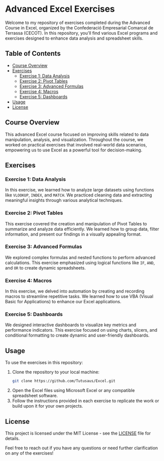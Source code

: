 # Advanced Excel Exercises

Welcome to my repository of exercises completed during the Advanced Course in Excel, organized by the Confederació Empresarial Comarcal de Terrassa (CECOT). In this repository, you'll find various Excel programs and exercises designed to enhance data analysis and spreadsheet skills.

## Table of Contents

- [Course Overview](#course-overview)
- [Exercises](#exercises)
  - [Exercise 1: Data Analysis](#exercise-1-data-analysis)
  - [Exercise 2: Pivot Tables](#exercise-2-pivot-tables)
  - [Exercise 3: Advanced Formulas](#exercise-3-advanced-formulas)
  - [Exercise 4: Macros](#exercise-4-macros)
  - [Exercise 5: Dashboards](#exercise-5-dashboards)
- [Usage](#usage)
- [License](#license)

## Course Overview

This advanced Excel course focused on improving skills related to data manipulation, analysis, and visualization. Throughout the course, we worked on practical exercises that involved real-world data scenarios, empowering us to use Excel as a powerful tool for decision-making.

## Exercises

### Exercise 1: Data Analysis

In this exercise, we learned how to analyze large datasets using functions like `VLOOKUP`, `INDEX`, and `MATCH`. We practiced cleaning data and extracting meaningful insights through various analytical techniques.

### Exercise 2: Pivot Tables

This exercise covered the creation and manipulation of Pivot Tables to summarize and analyze data efficiently. We learned how to group data, filter information, and present our findings in a visually appealing format.

### Exercise 3: Advanced Formulas

We explored complex formulas and nested functions to perform advanced calculations. This exercise emphasized using logical functions like `IF`, `AND`, and `OR` to create dynamic spreadsheets.

### Exercise 4: Macros

In this exercise, we delved into automation by creating and recording macros to streamline repetitive tasks. We learned how to use VBA (Visual Basic for Applications) to enhance our Excel applications.

### Exercise 5: Dashboards

We designed interactive dashboards to visualize key metrics and performance indicators. This exercise focused on using charts, slicers, and conditional formatting to create dynamic and user-friendly dashboards.

## Usage

To use the exercises in this repository:

1. Clone the repository to your local machine:
   ```bash
   git clone https://github.com/Tutusaus/Excel.git
2. Open the Excel files using Microsoft Excel or any compatible spreadsheet software.
3. Follow the instructions provided in each exercise to replicate the work or build upon it for your own projects.

## License

This project is licensed under the MIT License - see the [LICENSE](LICENSE) file for details.

Feel free to reach out if you have any questions or need further clarification on any of the exercises!
